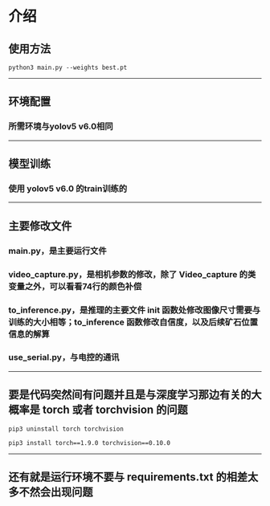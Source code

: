 # 介绍
## 使用方法
` python3 main.py --weights best.pt `

-----------------
## 环境配置
### 所需环境与yolov5 v6.0相同

-----------------

## 模型训练
### 使用 yolov5 v6.0 的train训练的

----------------
## 主要修改文件
### main.py，是主要运行文件
### video_capture.py，是相机参数的修改，除了 Video_capture 的类变量之外，可以看看74行的颜色补偿
### to_inference.py，是推理的主要文件 init 函数处修改图像尺寸需要与训练的大小相等；to_inference 函数修改自信度，以及后续矿石位置信息的解算
### use_serial.py，与电控的通讯
-----------------

## 要是代码突然间有问题并且是与深度学习那边有关的大概率是 torch 或者 torchvision 的问题

`pip3 uninstall torch torchvision`

`pip3 install torch==1.9.0 torchvision==0.10.0`

------------------
## 还有就是运行环境不要与 requirements.txt 的相差太多不然会出现问题
